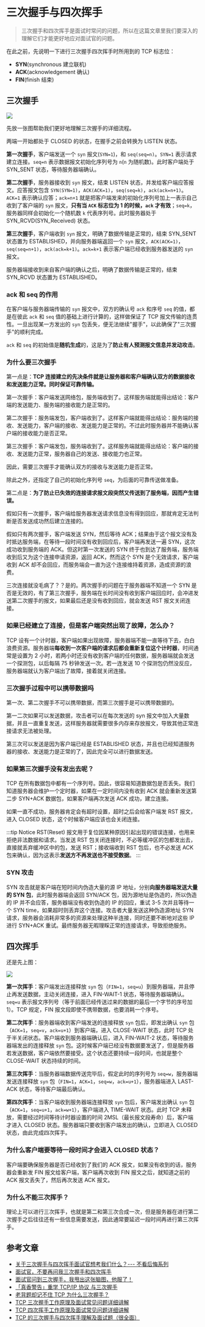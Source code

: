 # 三次握手与四次挥手

> 三次握手和四次挥手是面试时常问的问题，所以在这篇文章里我们要深入的理解它们才能更好地应对面试官的问题。

在此之前，先说明一下进行三次握手四次挥手时所用到的 TCP 标志位：

- **SYN**(synchronous 建立联机)
- **ACK**(acknowledgement 确认)
- **FIN**(finish 结束)

## 三次握手

![](http://picstore.lliiooiill.cn/9d82d158ccbf6c819624f31141341c3332fa40cd.jpeg)

先放一张图帮助我们更好地理解三次握手的详细流程。

两端一开始都处于 CLOSED 的状态，在握手之前会转换为 LISTEN 状态。

**第一次握手**，客户端发送一个 `syn` 报文(`SYN=1`)，和 `seq(seq=n)`。`SYN=1` 表示请求建立连接。`seq=n` 表示数据报文初始化序列号为 `n`(`n` 为随机数)。此时客户端处于 SYN_SENT 状态，等待服务器端确认。

**第二次握手**，服务器接收到 `syn` 报文，结束 LISTEN 状态，并发给客户端应答报文。应答报文包含 `SYN(SYN=1)`，`ACK(ACK=1)`，`seq(seq=k)`，`ack(ack=n+1)`。`ACK=1` 表示确认应答；`ack=n+1` 就是把客户端发来的初始化序列号加上一表示自己收到了客户端的 `syn` 报文，**只有当 `ACK` 标志位为 1 的时候，`ack` 才有效**；`seq=k`，服务器同样会初始化一个随机数 `k` 代表序列号。此时服务器处于 SYN_RCVD(SYN_Received) 状态。

**第三次握手**，客户端收到 `syn` 报文，明确了数据传输是正常的，结束 SYN_SENT 状态置为 ESTABLISHED，并向服务器端返回一个 `syn` 报文，`ACK(ACK=1)`，`seq(seq=n+1)`，`ack(ack=k+1)`。`ack=k+1` 表示客户端已经收到服务器发送的 `syn` 报文。

服务器端接收到来自客户端的确认之后，明确了数据传输是正常的，结束 SYN_RCVD 状态置为 ESTABLISHED。

### ack 和 seq 的作用

在客户端与服务器端传输的 `syn` 报文中，双方的确认号 `ack` 和序号 `seq` 的值，都是在彼此 `ack` 和 `seq` 值的基础上进行计算的，这样做保证了 TCP 报文传输的连贯性。一旦出现某一方发出的 `syn` 包丢失，便无法继续"握手"，以此确保了"三次握手"的顺利完成。

`ack` 和 `seq` 的初始值是**随机生成**的，这是为了**防止有人预测报文信息并发动攻击**。

### 为什么要三次握手

第一点是：**TCP 连接建立的先决条件就是让服务器和客户端确认双方的数据接收和发送能力正常。同时保证可靠传输。**

第一次握手：客户端发送网络包，服务端收到了。这样服务端就能得出结论：客户端的发送能力、服务端的接收能力是正常的。

第二次握手：服务端发包，客户端收到了。这样客户端就能得出结论：服务端的接收、发送能力，客户端的接收、发送能力是正常的。不过此时服务器并不能确认客户端的接收能力是否正常。

第三次握手：客户端发包，服务端收到了。这样服务端就能得出结论：客户端的接收、发送能力正常，服务器自己的发送、接收能力也正常。

因此，需要三次握手才能确认双方的接收与发送能力是否正常。

除此之外，还指定了自己的初始化序列号 `seq`，为后面的可靠传送做准备。

第二点是：**为了防止已失效的连接请求报文段突然又传送到了服务端，因而产生错误。**

假如只有一次握手，客户端给服务器发送请求信息没有得到回应，那就肯定无法判断是否发送成功然后建立连接的。

假如只有两次握手，客户端发送 SYN，然后等待 ACK；结果由于这个报文没有及时抵达服务端，在等待一段时间没有收到回应后，客户端再发送一遍 SYN，这次成功收到服务端的 ACK。但这时第一次发送的 SYN 终于也到达了服务端，服务端收到后又为这个连接申请资源，返回 ACK，然而这个 SYN 是个无效请求，客户端收到 ACK 却不会回应，而服务端会一直为这个连接维持着资源，造成资源的浪费。

三次连接就没毛病了？？是的。两次握手的问题在于服务器端不知道一个 SYN 是否是无效的，有了第三次握手，服务端在长时间没有收到客户端回应时，会冲进发送第二次握手的报文，如果最后还是没有收到回应，就会发送 RST 报文关闭连接。

### 如果已经建立了连接，但是客户端突然出现了故障，怎么办？

TCP 设有一个计时器，客户端如果出现故障，服务器端不能一直等待下去，白白浪费资源。服务器端**每收到一次客户端的请求后都会重新复位这个计时器**，时间通常是设置为 2 小时，若两小时还没有收到客户端的任何数据，服务器端就会发送一个探测包，以后每隔 75 秒钟发送一次。若一连发送 10 个探测包仍然没反应，服务器端就认为客户端出了故障，接着就关闭连接。

### 三次握手过程中可以携带数据吗

第一次、第二次握手不可以携带数据，而第三次握手是可以携带数据的。

第一二次如果可以发送数据，攻击者可以在每次发送的 syn 报文中加入大量数据，并且一直重复发送，这样服务器就需要很多内存来存放报文，导致其他正常连接请求无法被处理。

第三次可以发送是因为客户端已经是 ESTABLISHED 状态，并且也已经知道服务器的接收、发送能力是正常的了，因此完全可以进行数据发送。

### 如果第三次握手没有发出去呢？

TCP 在所有数据包中都有一个序列号。因此，很容易知道数据包是否丢失。我们知道服务器会维护一个定时器，如果在一定时间内没有收到 ACK 就会重新发送第二步 SYN+ACK 数据包，如果客户端再次发送 ACK 成功，建立连接。

如果一直不成功，服务器肯定会有超时设置，超时之后会给客户端发 RST 报文，进入 CLOSED 状态，这个时候客户端应该也会关闭连接。

:::tip Notice
RST(Reset) 报文用于复位因某种原因引起出现的错误连接，也用来拒绝非法数据和请求。当发送 RST 包关闭连接时，不必等缓冲区的包都发出去，直接就丢弃缓冲区中的包，发送 RST；接收端收到 RST 包后，也不必发送 ACK 包来确认，因为这表示**发送方不再发送也不接受数据**。
:::

### SYN 攻击

SYN 攻击就是客户端在短时间内伪造大量的源 IP 地址，分别**向服务器端发送大量的 SYN 包**，此时服务器端会返回 SYN/ACK 包，因为源地址是伪造的，所以伪造的 IP 并不会应答，服务器端没有收到伪造的 IP 的回应，重试 3-5 次并且等待一个 SYN time，如果超时则丢弃这个连接。攻击者大量发送这种伪造源地址 SYN 请求，服务器会消耗非常多的资源来处理这种半连接，同时还要不断地对这些 IP 进行 SYN+ACK 重试。最终服务器无暇理睬正常的连接请求，导致拒绝服务。

## 四次挥手

还是先上图：

![](http://picstore.lliiooiill.cn/e1fe9925bc315c60f678d8b22b896615485477b9.jpeg)

**第一次挥手**：客户端发出连接释放 `syn` 包（`FIN=1`，`seq=u`）到服务器端，并且停止再发送数据，主动关闭连接，进入 FIN-WAIT-1 状态，等待服务器端确认。`seq=u` 表示报文序列号（等于前面已经传送过来的数据的最后一个字节的序号加 1）。TCP 规定，FIN 报文段即使不携带数据，也要消耗一个序号。

**第二次挥手**：服务器端收到客户端发送的连接释放 `syn` 包后，即发出确认 `syn` 包（`ACK=1`，`seq=v`，`ack=u+1`）到客户端，进入 CLOSE-WAIT 状态，此时 TCP 处于半关闭状态。客户端收到服务器端确认后，进入 FIN-WAIT-2 状态，等待服务器端发出的连接释放 `syn` 包。这时候客户端已经没有数据要发送了，但是服务器若发送数据，客户端依然要接受。这个状态还要持续一段时间，也就是整个 CLOSE-WAIT 状态持续的时间。

**第三次挥手**：当服务器端数据传送完毕后，假定此时的序列号为 `seq=w`，服务器端发送连接释放 `syn` 包（`FIN=1`，`ACK=1`，`seq=w`，`ack=u+1`），服务器端进入 LAST-ACK 状态，等待客户端最后确认。

**第四次挥手**：当客户端收到服务器端连接释放 `syn` 包后，客户端发出确认 `syn` 包（`ACK=1`，`seq=u+1`，`ack=w+1`），客户端进入 TIME-WAIT 状态。此时 TCP 未释放，需要经过时间等待计时器设置的时间 2MSL（最长报文段寿命）后，客户端才进入 CLOSED 状态。服务器端只要收到客户端发出的确认，立即进入 CLOSED 状态，由此完成四次挥手。

### 为什么客户端要等待一段时间才会进入 CLOSED 状态？

客户端要确保服务器是否已经收到了我们的 ACK 报文，如果没有收到的话，服务器会重新发 FIN 报文给客户端，客户端再次收到 FIN 报文之后，就知道之前的 ACK 报文丢失了，然后再次发送 ACK 报文。

### 为什么不能三次挥手？

理论上可以进行三次挥手，也就是第二和第三次合成一次，但是服务器在进行第二次握手之后往往还有一些信息需要发送，因此通常要延迟一段时间再进行第三次挥手。

## 参考文章

- [关于三次握手与四次挥手面试官想考我们什么？--- 不看后悔系列](https://juejin.cn/post/6844903834708344840)
- [面试官，不要再问我三次握手和四次挥手](https://juejin.cn/post/6844903958624878606)
- [面试官问到三次握手，我甩出这张脑图，他服了！](https://juejin.cn/post/6844904132071948295)
- [「真香警告」重学 TCP/IP 协议 与三次握手](https://juejin.cn/post/6844903826747555847)
- [老背题却记不住 TCP 为什么三次握手？](https://juejin.cn/post/6844904067601268744)
- [TCP 三次握手工作原理及面试常见问题详细讲解](https://baijiahao.baidu.com/s?id=1666904407896103080)
- [TCP 四次挥手工作原理及面试常见问题详细讲解](https://baijiahao.baidu.com/s?id=1666916961046192123)
- [TCP 的三次握手与四次挥手理解及面试题（很全面）](https://blog.csdn.net/qq_38950316/article/details/81087809)
